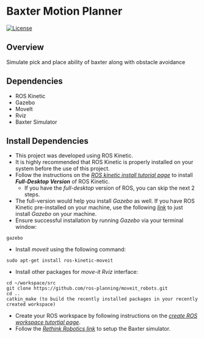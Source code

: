 # Baxter Motion Planner
[![License](https://img.shields.io/badge/License-MIT%203--Clause-blue.svg)](https://github.com/urastogi885/baxter-motion-planner/blob/master/LICENSE)

## Overview
Simulate pick and place ability of baxter along with obstacle avoidance

## Dependencies

- ROS Kinetic
- Gazebo
- MoveIt
- Rviz
- Baxter Simulator

## Install Dependencies

- This project was developed using ROS Kinetic.
- It is highly recommended that ROS Kinetic is properly installed on your system before the use of this project.
- Follow the instructions on the [*ROS kinetic install tutorial page*](http://wiki.ros.org/kinetic/Installation/Ubuntu)
  to install ***Full-Desktop Version*** of ROS Kinetic.
  - If you have the *full-desktop* version of ROS, you can skip the next 2 steps.
- The full-version would help you install *Gazebo* as well. If you have ROS Kinetic pre-installed on your machine, use
  the following [*link*](http://gazebosim.org/tutorials?tut=install_ubuntu&cat=install) to just install *Gazebo* on your
  machine.
- Ensure successful installation by running *Gazebo* via your terminal window:

```
gazebo
```
- Install *moveit* using the following command:

```
sudo apt-get install ros-kinetic-moveit
```
- Install other packages for *move-it Rviz* interface:

```
cd ~/workspace/src
git clone https://github.com/ros-planning/moveit_robots.git
cd ..
catkin_make (to build the recently installed packages in your recently created workspace)
```
- Create your ROS workspace by following instructions on the [*create ROS workspace tutortial page*](http://wiki.ros.org/catkin/Tutorials/create_a_workspace).
- Follow the [*Rethink Robotics link*](https://sdk.rethinkrobotics.com/wiki/Simulator_Installation) to setup the Baxter simulator.